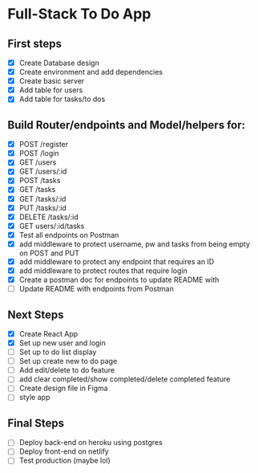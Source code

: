 # Full-Stack To Do App

## First steps

- [x] Create Database design
- [x] Create environment and add dependencies
- [x] Create basic server
- [x] Add table for users
- [x] Add table for tasks/to dos

## Build Router/endpoints and Model/helpers for:

- [x] POST /register
- [x] POST /login
- [x] GET /users
- [x] GET /users/:id
- [x] POST /tasks
- [x] GET /tasks
- [x] GET /tasks/:id
- [x] PUT /tasks/:id
- [x] DELETE /tasks/:id
- [x] GET users/:id/tasks
- [x] Test all endpoints on Postman
- [x] add middleware to protect username, pw and tasks from being empty on POST and PUT
- [x] add middleware to protect any endpoint that requires an ID
- [x] add middleware to protect routes that require login
- [x] Create a postman doc for endpoints to update README with
- [ ] Update README with endpoints from Postman

## Next Steps

- [x] Create React App
- [x] Set up new user and login
- [ ] Set up to do list display
- [ ] Set up create new to do page
- [ ] Add edit/delete to do feature
- [ ] add clear completed/show completed/delete completed feature
- [ ] Create design file in Figma
- [ ] style app

## Final Steps

- [ ] Deploy back-end on heroku using postgres
- [ ] Deploy front-end on netlify
- [ ] Test production (maybe lol)
